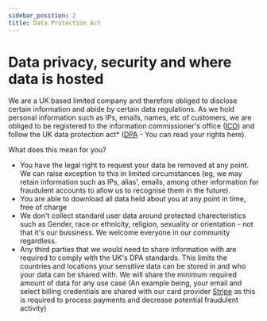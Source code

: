 ```yaml
---
sidebar_position: 2
title: Data Protection Act
---
```


# Data privacy, security and where data is hosted 
We are a UK based limited company and therefore obliged to disclose certain information and abide by certain data regulations. As we hold personal information such as IPs, emails, names, etc of customers, we are obliged to be registered to the information commissioner's office ([ICO](https://ico.org.uk/)) and follow the UK data protection act* ([DPA](https://www.gov.uk/data-protection) - You can read your rights here).

What does this mean for you? 
- You have the legal right to request your data be removed at any point. We can raise exception to this in limited circumstances (eg, we may retain information such as IPs, alias', emails, among other information for fraudulent accounts to allow us to recognise them in the future). 
- You are able to download all data held about you at any point in time, free of charge
- We don't collect standard user data around protected charecteristics such as Gender, race or ethnicity, religion, sexuality or orientation - not that it's our bussiness. We welcome everyone in our community regardless.
- Any third parties that we would need to share information with are required to comply with the UK's DPA standards. This limits the countries and locations your sensitive data can be stored in and who your data can be shared with. We will share the minimum required amount of data for any use case (An example being, your email and select billing credentials are shared with our card provider [Stripe](https://stripe.com) as this is required to process payments and decrease potential fraudulent activity)